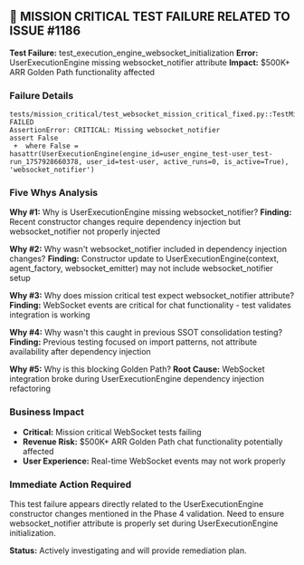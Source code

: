## 🚨 MISSION CRITICAL TEST FAILURE RELATED TO ISSUE #1186

**Test Failure:** test_execution_engine_websocket_initialization
**Error:** UserExecutionEngine missing websocket_notifier attribute
**Impact:** $500K+ ARR Golden Path functionality affected

### Failure Details
```
tests/mission_critical/test_websocket_mission_critical_fixed.py::TestMissionCriticalWebSocketEvents::test_execution_engine_websocket_initialization FAILED
AssertionError: CRITICAL: Missing websocket_notifier
assert False
 +  where False = hasattr(UserExecutionEngine(engine_id=user_engine_test-user_test-run_1757928660378, user_id=test-user, active_runs=0, is_active=True), 'websocket_notifier')
```

### Five Whys Analysis
**Why #1:** Why is UserExecutionEngine missing websocket_notifier?
**Finding:** Recent constructor changes require dependency injection but websocket_notifier not properly injected

**Why #2:** Why wasn't websocket_notifier included in dependency injection changes?
**Finding:** Constructor update to UserExecutionEngine(context, agent_factory, websocket_emitter) may not include websocket_notifier setup

**Why #3:** Why does mission critical test expect websocket_notifier attribute?
**Finding:** WebSocket events are critical for chat functionality - test validates integration is working

**Why #4:** Why wasn't this caught in previous SSOT consolidation testing?
**Finding:** Previous testing focused on import patterns, not attribute availability after dependency injection

**Why #5:** Why is this blocking Golden Path?
**Root Cause:** WebSocket integration broke during UserExecutionEngine dependency injection refactoring

### Business Impact
- **Critical:** Mission critical WebSocket tests failing
- **Revenue Risk:** $500K+ ARR Golden Path chat functionality potentially affected
- **User Experience:** Real-time WebSocket events may not work properly

### Immediate Action Required
This test failure appears directly related to the UserExecutionEngine constructor changes mentioned in the Phase 4 validation. Need to ensure websocket_notifier attribute is properly set during UserExecutionEngine initialization.

**Status:** Actively investigating and will provide remediation plan.